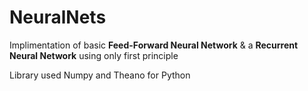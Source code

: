 # NeuralNets

Implimentation of basic __Feed-Forward Neural Network__ & a __Recurrent Neural Network__ using only first principle

Library used Numpy and Theano for Python
